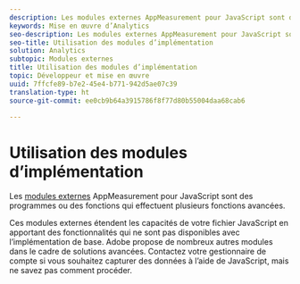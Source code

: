 ```yaml
---
description: Les modules externes AppMeasurement pour JavaScript sont des programmes ou des fonctions qui effectuent plusieurs fonctions avancées.
keywords: Mise en œuvre d’Analytics
seo-description: Les modules externes AppMeasurement pour JavaScript sont des programmes ou des fonctions qui effectuent plusieurs fonctions avancées.
seo-title: Utilisation des modules d’implémentation
solution: Analytics
subtopic: Modules externes
title: Utilisation des modules d’implémentation
topic: Développeur et mise en œuvre
uuid: 7ffcfe89-b7e2-45e4-b771-942d5ae07c39
translation-type: ht
source-git-commit: ee0cb9b64a3915786f8f77d80b55004daa68cab6

---
```



# Utilisation des modules d’implémentation

Les [modules externes](/help/implement/js-implementation/c-appmeasurement-js/plugins-support.md) AppMeasurement pour JavaScript sont des programmes ou des fonctions qui effectuent plusieurs fonctions avancées.

Ces modules externes étendent les capacités de votre fichier JavaScript en apportant des fonctionnalités qui ne sont pas disponibles avec l’implémentation de base. Adobe propose de nombreux autres modules dans le cadre de solutions avancées. Contactez votre gestionnaire de compte si vous souhaitez capturer des données à l’aide de JavaScript, mais ne savez pas comment procéder.
